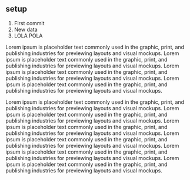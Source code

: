 ## setup 
1. First commit
2. New data
5. LOLA
POLA







Lorem ipsum is placeholder text commonly used in the graphic, print, and publishing industries for previewing layouts and visual mockups.
Lorem ipsum is placeholder text commonly used in the graphic, print, and publishing industries for previewing layouts and visual mockups.
Lorem ipsum is placeholder text commonly used in the graphic, print, and publishing industries for previewing layouts and visual mockups.
Lorem ipsum is placeholder text commonly used in the graphic, print, and publishing industries for previewing layouts and visual mockups.



Lorem ipsum is placeholder text commonly used in the graphic, print, and publishing industries for previewing layouts and visual mockups.
Lorem ipsum is placeholder text commonly used in the graphic, print, and publishing industries for previewing layouts and visual mockups.
Lorem ipsum is placeholder text commonly used in the graphic, print, and publishing industries for previewing layouts and visual mockups.
Lorem ipsum is placeholder text commonly used in the graphic, print, and publishing industries for previewing layouts and visual mockups.
Lorem ipsum is placeholder text commonly used in the graphic, print, and publishing industries for previewing layouts and visual mockups.
Lorem ipsum is placeholder text commonly used in the graphic, print, and publishing industries for previewing layouts and visual mockups.
